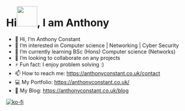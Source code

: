 <h1 align= "Centre"> Hi<img src=https://github.com/Mit382/blob/main/wave.gif" width="55px" height"55px">, I am Anthony </h1>

- 👋 Hi, I’m Anthony Constant
- 👀 I’m interested in Computer science | Networking | Cyber Security
- 🌱 I’m currently learning BSc (Hons) Computer science (Networks)
- 💞️ I’m looking to collaborate on any projects
- ⚡ Fun fact: I enjoy problem solving :) 
- 📫 How to reach me: https://anthonyconstant.co.uk/contact
- 💻 My Portfolio: https://anthonyconstant.co.uk/
- 🍟 My Blog: https://anthonyconstant.co.uk/blog

[![ko-fi](https://ko-fi.com/img/githubbutton_sm.svg)](https://ko-fi.com/W7W144CAO)

